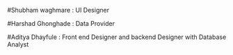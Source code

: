 #Shubham waghmare : UI Designer

#Harshad Ghonghade : Data Provider

#Aditya Dhayfule : Front end Designer and backend Designer with Database Analyst

